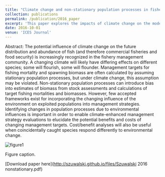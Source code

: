 ```yaml
---
title: "Climate change and non-stationary population processes in fisheries management"
collection: publications
permalink: /publication/2016_paper
excerpt: 'This paper explores the impacts of climate change on the modeling used in fisheries management.'
date: 2016-10-01
venue: 'ICES Journal'
---
```

Abstract: The potential influence of climate change on the future distribution and abundance of fish (and therefore commercial fisheries and food security) is increasingly recognized in the fishery management community. A changing climate will likely have differing effects on different species; some will flourish, some will flounder. Management targets for fishing mortality and spawning biomass are often calculated by assuming stationary population processes, but under climate change, this assumption may be violated. Non-stationary population processes can introduce bias into estimates of biomass from stock assessments and calculations of target fishing mortalities and biomasses. However, few accepted frameworks exist for incorporating the changing influence of the environment on exploited populations into management strategies. Identifying changes in population processes due to environmental influences is important in order to enable climate-enhanced management strategy evaluations to elucidate the potential benefits and costs of changing management targets. Cost/benefit analyses will also be useful when coincidentally caught species respond differently to environmental change.

![figure1](https://szuwalski.github.io/files/nonstationary.png)

Figure caption. 

[Download paper here](http://szuwalski.github.io/files/Szuwalski 2016 nonstationary.pdf)

